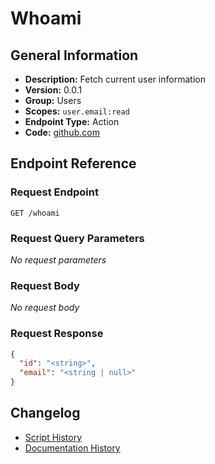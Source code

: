 <!-- BEGIN GENERATED CONTENT -->
# Whoami

## General Information

- **Description:** Fetch current user information
- **Version:** 0.0.1
- **Group:** Users
- **Scopes:** `user.email:read`
- **Endpoint Type:** Action
- **Code:** [github.com](https://github.com/NangoHQ/integration-templates/tree/main/integrations/airtable/actions/whoami.ts)


## Endpoint Reference

### Request Endpoint

`GET /whoami`

### Request Query Parameters

_No request parameters_

### Request Body

_No request body_

### Request Response

```json
{
  "id": "<string>",
  "email": "<string | null>"
}
```

## Changelog

- [Script History](https://github.com/NangoHQ/integration-templates/commits/main/integrations/airtable/actions/whoami.ts)
- [Documentation History](https://github.com/NangoHQ/integration-templates/commits/main/integrations/airtable/actions/whoami.md)

<!-- END  GENERATED CONTENT -->

